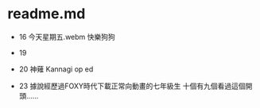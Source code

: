 # readme.md	

+ 16 
今天星期五.webm 快樂狗狗

+ 19

+ 20 
神薙 Kannagi op ed 

+ 23 
據說經歷過FOXY時代下載正常向動畫的七年級生 十個有九個看過這個開頭......
